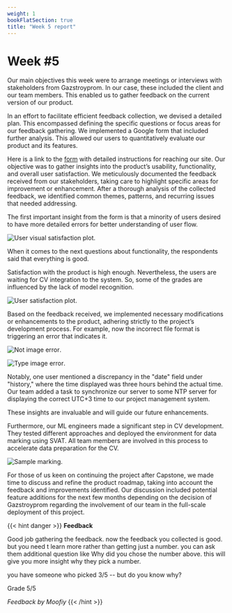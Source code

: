 ```yaml
---
weight: 1
bookFlatSection: true
title: "Week 5 report"
---
```


# **Week #5**

Our main objectives this week were to arrange meetings or interviews with stakeholders from Gazstroyprom. In our case, these included the client and our team members. This enabled us to gather feedback on the current version of our product.

In an effort to facilitate efficient feedback collection, we devised a detailed plan. This encompassed defining the specific questions or focus areas for our feedback gathering. We implemented a Google form that included further analysis. This allowed our users to quantitatively evaluate our product and its features.

Here is a link to the [form](https://docs.google.com/forms/d/e/1FAIpQLSdCHSs1JjkzRj7HRddbX6TS6y84ThbMA7eLMgLkHBBu19fXWg/viewform) with detailed instructions for reaching our site.
Our objective was to gather insights into the product’s usability, functionality, and overall user satisfaction. 
We meticulously documented the feedback received from our stakeholders, taking care to highlight specific areas for improvement or enhancement. After a thorough analysis of the collected feedback, we identified common themes, patterns, and recurring issues that needed addressing.

The first important insight from the form is that a minority of users desired to have more detailed errors for better understanding of user flow.

![User visual satisfaction plot](/PipeVision/plot_visual.png "Plot").

When it comes to the next questions about functionality, the respondents said that everything is good.

Satisfaction with the product is high enough. Nevertheless, the users are waiting for CV integration to the system. So, some of the grades are influenced by the lack of model recognition.

![User satisfaction plot](/PipeVision/plot_satisf.png "Plot").

Based on the feedback received, we implemented necessary modifications or enhancements to the product, adhering strictly to the project’s development process. For example, now the incorrect file format is triggering an error that indicates it.

![Not image error](/PipeVision/not_image_error.png "Error").

![Type image error](/PipeVision/type_image_error.png "Error").

Notably, one user mentioned a discrepancy in the "date" field under "history," where the time displayed was three hours behind the actual time. Our team added a task to synchronize our server to some NTP server for displaying the correct UTC+3 time to our project management system. 

These insights are invaluable and will guide our future enhancements.

Furthermore, our ML engineers made a significant step in CV development. They tested different approaches and deployed the environment for data marking using SVAT. All team members are involved in this process to accelerate data preparation for the CV.   

![Sample marking](/PipeVision/sample_marking.png "Marking").

For those of us keen on continuing the project after Capstone, we made time to discuss and refine the product roadmap, taking into account the feedback and improvements identified. Our discussion included potential feature additions for the next few months depending on the decision of Gazstroyprom regarding the involvement of our team in the full-scale deployment of this project.


{{< hint danger >}}
**Feedback**  

Good job gathering the feedback. now the feedback you collected is good. but you need t learn more rather than getting just a number. 
you can ask them additional question like Why did you chose the number above. this will give you more insight why they pick a number. 

you have someone who picked 3/5 -- but do you know why?

Grade 5/5

_Feedback by Moofiy_
{{< /hint >}}